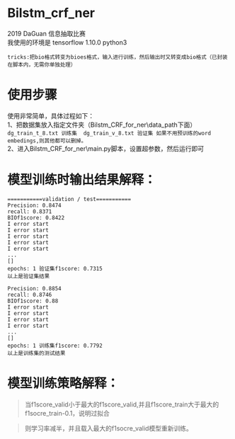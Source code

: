 # Bilstm_crf_ner
2019 DaGuan 信息抽取比赛 <br>
我使用的环境是 tensorflow 1.10.0  python3 <br>

`tricks:把bio格式转变为bioes格式，输入进行训练，然后输出时又转变成bio格式（已封装在脚本内，无需你单独处理）`

# 使用步骤 <br>
使用非常简单，具体过程如下： <br>
1、把数据集放入指定文件夹（Bilstm_CRF_for_ner\data_path下面） <br>
`dg_train_t_8.txt 训练集  dg_train_v_8.txt 验证集 如果不用预训练的word embedings,则其他都可以删掉。` <br>
2、进入Bilstm_CRF_for_ner\main.py脚本，设置超参数，然后运行即可 <br>

# 模型训练时输出结果解释：
```
===========validation / test===========
Precision: 0.8474
recall: 0.8371
BIOf1score: 0.8422
I error start
I error start
I error start
I error start
I error start
...
[]
epochs: 1 验证集f1score: 0.7315
以上是验证集结果

Precision: 0.8854
recall: 0.8746
BIOf1score: 0.88
I error start
I error start
I error start
I error start
...
[]
epochs: 1 训练集f1score: 0.7792
以上是训练集的测试结果
```
# 模型训练策略解释： <br>
> 当f1score_valid小于最大的f1score_valid,并且f1score_train大于最大的f1socre_train-0.1，说明过拟合

> 则学习率减半，并且载入最大的f1socre_valid模型重新训练。

